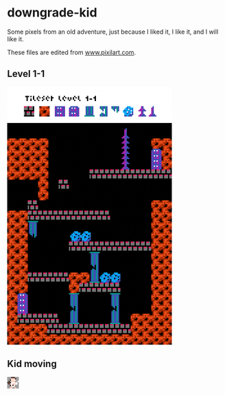 # downgrade-kid

Some pixels from an old adventure, just because I liked it, I like it, and I will like it.

These files are edited from www.pixilart.com.

## Level 1-1
![Level 1-1](https://github.com/AndreuRosellOsuna/downgrade-kid/blob/main/level%201-1%20x3.png)


## Kid moving
![Kid moving](https://github.com/AndreuRosellOsuna/downgrade-kid/blob/main/kid-moving%20x3.gif)

